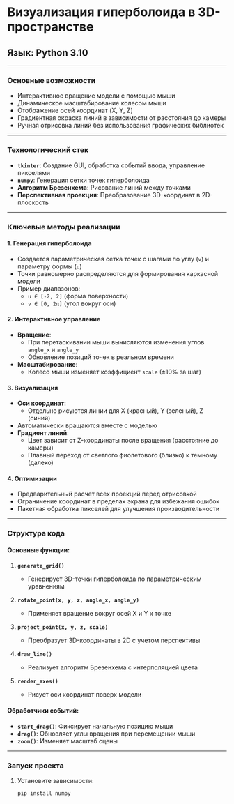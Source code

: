 # Визуализация гиперболоида в 3D-пространстве  
## **Язык**: Python 3.10  

---

### **Основные возможности**  
- Интерактивное вращение модели с помощью мыши  
- Динамическое масштабирование колесом мыши  
- Отображение осей координат (X, Y, Z)  
- Градиентная окраска линий в зависимости от расстояния до камеры  
- Ручная отрисовка линий без использования графических библиотек  

---

### **Технологический стек**  
- **`tkinter`**: Создание GUI, обработка событий ввода, управление пикселями  
- **`numpy`**: Генерация сетки точек гиперболоида  
- **Алгоритм Брезенхема**: Рисование линий между точками  
- **Перспективная проекция**: Преобразование 3D-координат в 2D-плоскость  

---

### **Ключевые методы реализации**  

#### 1. **Генерация гиперболоида**  
- Создается параметрическая сетка точек с шагами по углу (`v`) и параметру формы (`u`)  
- Точки равномерно распределяются для формирования каркасной модели  
- Пример диапазонов:  
  - `u ∈ [-2, 2]` (форма поверхности)  
  - `v ∈ [0, 2π]` (угол вокруг оси)  

#### 2. **Интерактивное управление**  
- **Вращение**:  
  - При перетаскивании мыши вычисляются изменения углов `angle_x` и `angle_y`  
  - Обновление позиций точек в реальном времени  
- **Масштабирование**:  
  - Колесо мыши изменяет коэффициент `scale` (±10% за шаг)  

#### 3. **Визуализация**  
- **Оси координат**:  
  - Отдельно рисуются линии для X (красный), Y (зеленый), Z (синий)  
 - Автоматически вращаются вместе с моделью  
- **Градиент линий**:  
  - Цвет зависит от Z-координаты после вращения (расстояние до камеры)  
  - Плавный переход от светлого фиолетового (близко) к темному (далеко)  

#### 4. **Оптимизации**  
- Предварительный расчет всех проекций перед отрисовкой  
- Ограничение координат в пределах экрана для избежания ошибок  
- Пакетная обработка пикселей для улучшения производительности  

---

### **Структура кода**  

#### Основные функции:  
1. **`generate_grid()`**  
   - Генерирует 3D-точки гиперболоида по параметрическим уравнениям  

2. **`rotate_point(x, y, z, angle_x, angle_y)`**  
   - Применяет вращение вокруг осей X и Y к точке  

3. **`project_point(x, y, z, scale)`**  
   - Преобразует 3D-координаты в 2D с учетом перспективы  

4. **`draw_line()`**  
   - Реализует алгоритм Брезенхема с интерполяцией цвета  

5. **`render_axes()`**  
   - Рисует оси координат поверх модели  

#### Обработчики событий:  
- **`start_drag()`**: Фиксирует начальную позицию мыши  
- **`drag()`**: Обновляет углы вращения при перемещении мыши  
- **`zoom()`**: Изменяет масштаб сцены  

---

### **Запуск проекта**  
1. Установите зависимости:  
   ```bash
   pip install numpy
